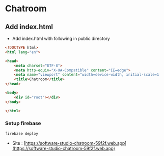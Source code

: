 # Chatroom 

## Add index.html 
- Add index.html with following in public directory
```html
<!DOCTYPE html>
<html lang="en">

<head>
    <meta charset="UTF-8">
    <meta http-equiv="X-UA-Compatible" content="IE=edge">
    <meta name="viewport" content="width=device-width, initial-scale=1.0">
    <title>Chatroom</title>
</head>

<body>
    <div id="root"></div>
</body>

</html>
```
### Setup firebase

```bash
firebase deploy
```

- Site : [https://software-studio-chatroom-59f2f.web.app](https://software-studio-chatroom-59f2f.web.app)